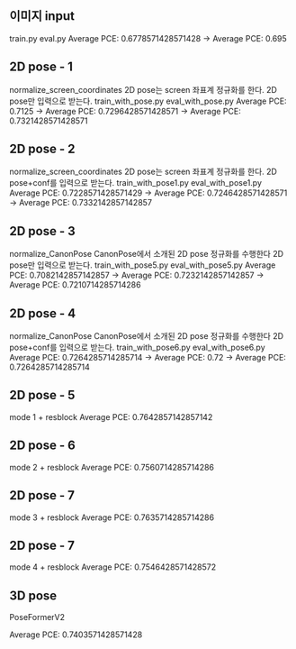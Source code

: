 ## 이미지 input
train.py 
eval.py 
Average PCE: 0.6778571428571428
-> Average PCE: 0.695


## 2D pose - 1
normalize_screen_coordinates
2D pose는 screen 좌표계 정규화를 한다.
2D pose만 입력으로 받는다.
train_with_pose.py 
eval_with_pose.py
Average PCE: 0.7125
-> Average PCE: 0.7296428571428571
-> Average PCE: 0.7321428571428571

## 2D pose - 2
normalize_screen_coordinates
2D pose는 screen 좌표계 정규화를 한다.
2D pose+conf를 입력으로 받는다.
train_with_pose1.py 
eval_with_pose1.py
Average PCE: 0.7228571428571429
-> Average PCE: 0.7246428571428571
-> Average PCE: 0.7332142857142857

## 2D pose - 3
normalize_CanonPose
CanonPose에서 소개된 2D pose 정규화를 수행한다 
2D pose만 입력으로 받는다.
train_with_pose5.py 
eval_with_pose5.py
Average PCE: 0.7082142857142857
-> Average PCE: 0.7232142857142857
-> Average PCE: 0.7210714285714286

## 2D pose - 4
normalize_CanonPose
CanonPose에서 소개된 2D pose 정규화를 수행한다 
2D pose+conf를 입력으로 받는다.
train_with_pose6.py 
eval_with_pose6.py
Average PCE: 0.7264285714285714
-> Average PCE: 0.72
-> Average PCE: 0.7264285714285714

## 2D pose - 5
mode 1 + resblock
Average PCE: 0.7642857142857142

## 2D pose - 6
mode 2 + resblock
Average PCE: 0.7560714285714286

## 2D pose - 7
mode 3 + resblock
Average PCE: 0.7635714285714286

## 2D pose - 7
mode 4 + resblock
Average PCE: 0.7546428571428572


## 3D pose 
PoseFormerV2 

Average PCE: 0.7403571428571428



